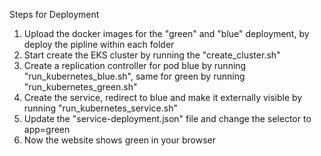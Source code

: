 Steps for Deployment

1. Upload the docker images for the "green" and "blue" deployment, by deploy the pipline within each folder
2. Start create the EKS cluster by running the "create_cluster.sh"
3. Create a replication controller for pod blue by running "run_kubernetes_blue.sh", same for green by running "run_kubernetes_green.sh"
4. Create the service, redirect to blue and make it externally visible by running "run_kubernetes_service.sh"
5. Update the "service-deployment.json" file and change the selector to app=green
6. Now the website shows green in your browser
